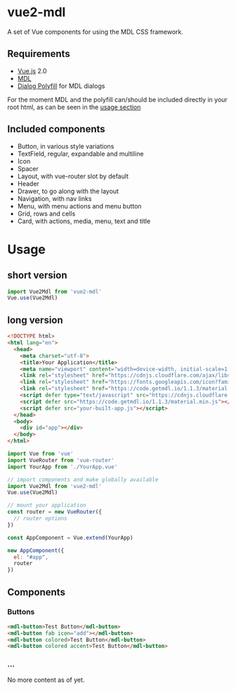 # vue2-mdl
A set of Vue components for using the MDL CSS framework.

## Requirements

- [Vue.js](https://vuejs.org) 2.0
- [MDL](https://getmdl.io/)
- [Dialog Polyfill](https://github.com/GoogleChrome/dialog-polyfill) for MDL dialogs

For the moment MDL and the polyfill can/should be included directly in your root html, as can be seen in the [usage section](#usage)

## Included components

- Button, in various style variations
- TextField, regular, expandable and multiline
- Icon
- Spacer
- Layout, with vue-router slot by default
- Header
- Drawer, to go along with the layout
- Navigation, with nav links
- Menu, with menu actions and menu button
- Grid, rows and cells
- Card, with actions, media, menu, text and title

# Usage

## short version

```js
import Vue2Mdl from 'vue2-mdl'
Vue.use(Vue2Mdl)
```

## long version

```html
<!DOCTYPE html>
<html lang="en">
  <head>
    <meta charset="utf-8">
    <title>Your Application</title>
    <meta name="viewport" content="width=device-width, initial-scale=1, shrink-to-fit=no">
    <link rel="stylesheet" href="https://cdnjs.cloudflare.com/ajax/libs/dialog-polyfill/0.4.4/dialog-polyfill.min.css">
    <link rel="stylesheet" href="https://fonts.googleapis.com/icon?family=Material+Icons">
    <link rel="stylesheet" href="https://code.getmdl.io/1.1.3/material.blue_grey-indigo.min.css" />
    <script defer type="text/javascript" src="https://cdnjs.cloudflare.com/ajax/libs/dialog-polyfill/0.4.4/dialog-polyfill.min.js"></script>
    <script defer src="https://code.getmdl.io/1.1.3/material.min.js"></script>
    <script defer src="your-built-app.js"></script>
  </head>
  <body>
    <div id="app"></div>
  </body>
</html>
```

```js
import Vue from 'vue'
import VueRouter from 'vue-router'
import YourApp from './YourApp.vue'

// import components and make globally available
import Vue2Mdl from 'vue2-mdl'
Vue.use(Vue2Mdl)

// mount your application
const router = new VueRouter({
  // router options
})

const AppComponent = Vue.extend(YourApp)

new AppComponent({
  el: "#app",
  router
})
```

## Components

### Buttons

```html
<mdl-button>Test Button</mdl-button>
<mdl-button fab icon="add"></mdl-button>
<mdl-button colored>Test Button</mdl-button>
<mdl-button colored accent>Test Button</mdl-button>
```

### ...

No more content as of yet.

